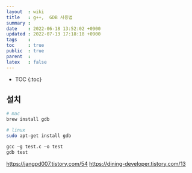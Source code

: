 ```yaml
---
layout  : wiki
title   : g++,  GDB 사용법
summary : 
date    : 2022-06-18 13:52:02 +0900
updated : 2022-07-13 17:18:18 +0900
tags    : 
toc     : true
public  : true
parent  : 
latex   : false
---
```

* TOC
{:toc}


## 설치
```sh
# mac
brew install gdb

# linux
sudo apt-get install gdb
```

```sh
gcc –g test.c –o test
gdb test
```

https://jangpd007.tistory.com/54
https://dining-developer.tistory.com/13
